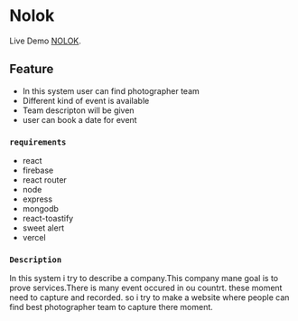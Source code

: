 # Nolok

Live Demo [NOLOK](https://github.com/facebook/create-react-app).

## Feature

- In this system user can find photographer team
- Different kind of event is available
- Team descripton will be given
- user can book a date for event

### `requirements`

- react
- firebase
- react router
- node
- express
- mongodb
- react-toastify
- sweet alert
- vercel

### `Description`

In this system i try to describe a company.This company mane goal is to prove services.There is many event occured in ou countrt. these moment need to capture and recorded. so i try to make a website where people can find best photographer team to capture there moment.
